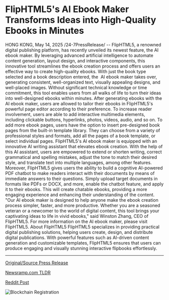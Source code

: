 # FlipHTML5's AI Ebook Maker Transforms Ideas into High-Quality Ebooks in Minutes

HONG KONG, May 14, 2025 /24-7PressRelease/ -- FlipHTML5, a renowned digital publishing platform, has recently unveiled its newest feature, the AI ebook maker. By leveraging advanced artificial intelligence to automate content generation, layout design, and interactive components, this innovative tool streamlines the ebook creation process and offers users an effective way to create high-quality ebooks.  With just the book type selected and a book description entered, the  AI ebook maker takes over, generating consistent, well-organized text, visually appealing designs, and well-placed images. Without significant technical knowledge or time commitment, this tool enables users from all walks of life to turn their ideas into well-designed ebooks within minutes.  After generating ebooks with the AI ebook maker, users are allowed to tailor their ebooks in FlipHTML5's powerful page editor according to their preference. To increase reader involvement, users are able to add interactive multimedia elements, including clickable buttons, hyperlinks, photos, videos, audio, and so on. To add more ebook pages, users have the option to insert pre-designed book pages from the built-in template library. They can choose from a variety of professional styles and formats, add all the pages of a book template, or select individual pages.  FlipHTML5's AI ebook maker is equipped with an innovative AI writing assistant that elevates ebook creation. With the help of this AI assistant, users are empowered to extend or shorten writing, correct grammatical and spelling mistakes, adjust the tone to match their desired style, and translate text into multiple languages, among other features.   Moreover, FlipHTML5 gives users the ability to build a cognitive AI-powered PDF chatbot to make readers interact with their documents by means of immediate answers to their questions. Simply upload target documents in formats like PDFs or DOCX, and more, enable the chatbot feature, and apply it to their ebooks. This will create chatable ebooks, providing a more engaging experience and enhancing their understanding of the content.  "Our AI ebook maker is designed to help anyone make the ebook creation process simpler, faster, and more productive. Whether you are a seasoned veteran or a newcomer to the world of digital content, this tool brings your captivating ideas to life in vivid ebooks," said Winston Zhang, CEO of FlipHTML5.  For more information on the AI ebook maker, please visit FlipHTML5.  About FlipHTML5 FlipHTML5 specializes in providing practical digital publishing solutions, helping users create, design, and distribute digital publications. With powerful features such as AI-driven content generation and customizable templates, FlipHTML5 ensures that users can produce engaging and visually stunning interactive flipbooks effortlessly. 

---

[Original/Source Press Release](https://www.24-7pressrelease.com/press-release/522720/fliphtml5s-ai-ebook-maker-transforms-ideas-into-high-quality-ebooks-in-minutes)
                    

[Newsramp.com TLDR](https://newsramp.com/curated-news/fliphtml5-unveils-ai-ebook-maker-for-streamlined-ebook-creation-process/837050c7daa60c4ad78191af047814ed) 

 



[Reddit Post](https://www.reddit.com/r/newsramp/comments/1km97d4/fliphtml5_unveils_ai_ebook_maker_for_streamlined/) 



![Blockchain Registration](https://cdn.newsramp.app/24-7PressRelease/qrcode/255/14/pendaJXA.webp)